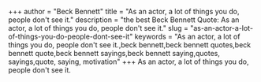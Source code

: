 +++
author = "Beck Bennett"
title = "As an actor, a lot of things you do, people don't see it."
description = "the best Beck Bennett Quote: As an actor, a lot of things you do, people don't see it."
slug = "as-an-actor-a-lot-of-things-you-do-people-dont-see-it"
keywords = "As an actor, a lot of things you do, people don't see it.,beck bennett,beck bennett quotes,beck bennett quote,beck bennett sayings,beck bennett saying,quotes, sayings,quote, saying, motivation"
+++
As an actor, a lot of things you do, people don't see it.
